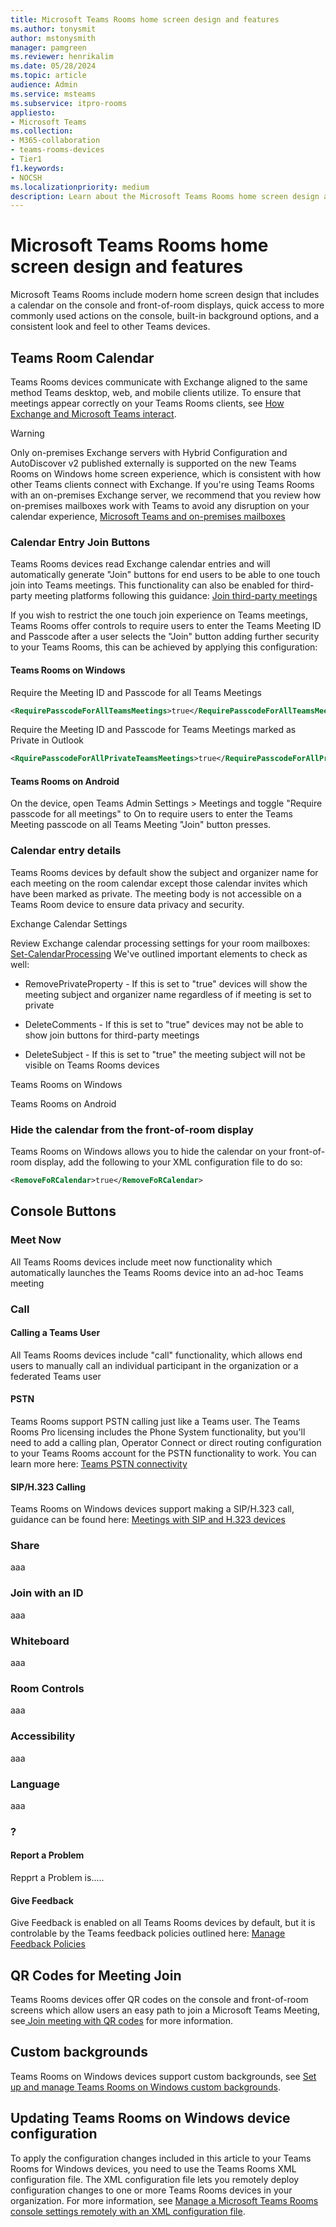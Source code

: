 ```yaml
---
title: Microsoft Teams Rooms home screen design and features
ms.author: tonysmit
author: mstonysmith
manager: pamgreen
ms.reviewer: henrikalim
ms.date: 05/28/2024
ms.topic: article
audience: Admin
ms.service: msteams
ms.subservice: itpro-rooms
appliesto: 
- Microsoft Teams
ms.collection: 
- M365-collaboration
- teams-rooms-devices
- Tier1
f1.keywords: 
- NOCSH
ms.localizationpriority: medium
description: Learn about the Microsoft Teams Rooms home screen design and features.
---
```


# Microsoft Teams Rooms home screen design and features

Microsoft Teams Rooms include modern home screen design that includes a calendar on the console and front-of-room displays, quick access to more commonly used actions on the console, built-in background options, and a consistent look and feel to other Teams devices.

## Teams Room Calendar

Teams Rooms devices communicate with Exchange aligned to the same method Teams desktop, web, and mobile clients utilize.  To ensure that meetings appear correctly on your Teams Rooms clients, see [How Exchange and Microsoft Teams interact](../Exchange-Teams-interact.md).

> [!WARNING]
> Only on-premises Exchange servers with Hybrid Configuration and AutoDiscover v2 published externally is supported on the new Teams Rooms on Windows home screen experience, which is consistent with how other Teams clients connect with Exchange. If you're using Teams Rooms with an on-premises Exchange server, we recommend that you review how on-premises mailboxes work with Teams to avoid any disruption on your calendar experience, [Microsoft Teams and on-premises mailboxes](https://techcommunity.microsoft.com/t5/microsoft-teams-community-blog/microsoft-teams-and-on-premises-mailboxes-part-1-how-do-teams/ba-p/2229851)
### Calendar Entry Join Buttons

Teams Rooms devices read Exchange calendar entries and will automatically generate "Join" buttons for end users to be able to one touch join into Teams meetings. This functionality can also be enabled for third-party meeting platforms following this guidance: [Join third-party meetings](/microsoftteams/rooms/third-party-join)

If you wish to restrict the one touch join experience on Teams meetings, Teams Rooms offer controls to require users to enter the Teams Meeting ID and Passcode after a user selects the "Join" button adding further security to your Teams Rooms, this can be achieved by applying this configuration:

#### Teams Rooms on Windows

Require the Meeting ID and Passcode for all Teams Meetings


```xml
<RequirePasscodeForAllTeamsMeetings>true</RequirePasscodeForAllTeamsMeetings> 
```

Require the Meeting ID and Passcode for Teams Meetings marked as Private in Outlook


```xml
<RquirePasscodeForAllPrivateTeamsMeetings>true</RequirePasscodeForAllPrivateTeamsMeetings> 
```

#### Teams Rooms on Android

On the device, open Teams Admin Settings > Meetings and toggle "Require passcode for all meetings" to On to require users to enter the Teams Meeting passcode on all Teams Meeting "Join" button presses.

### Calendar entry details

Teams Rooms devices by default show the subject and organizer name for each meeting on the room calendar except those calendar invites which have been marked as private. The meeting body is not accessible on a Teams Room device to ensure data privacy and security.

Exchange Calendar Settings

Review Exchange calendar processing settings for your room mailboxes: [Set-CalendarProcessing](/powershell/module/exchange/set-calendarprocessing) We've outlined important elements to check as well:

- RemovePrivateProperty - If this is set to "true" devices will show the meeting subject and organizer name regardless of if meeting is set to private

- DeleteComments - If this is set to "true" devices may not be able to show join buttons for third-party meetings

- DeleteSubject - If this is set to "true" the meeting subject will not be visible on Teams Rooms devices

Teams Rooms on Windows

Teams Rooms on Android

### Hide the calendar from the front-of-room display

Teams Rooms on Windows allows you to hide the calendar on your front-of-room display, add the following to your XML configuration file to do so:


```xml
<RemoveFoRCalendar>true</RemoveFoRCalendar> 
```

## Console Buttons

### Meet Now

All Teams Rooms devices include meet now functionality which automatically launches the Teams Rooms device into an ad-hoc Teams meeting

### Call

#### Calling a Teams User

All Teams Rooms devices include "call" functionality, which allows end users to manually call an individual participant in the organization or a federated Teams user

#### PSTN

Teams Rooms support PSTN calling just like a Teams user. The Teams Rooms Pro licensing includes the Phone System functionality, but you'll need to add a calling plan, Operator Connect or direct routing configuration to your Teams Rooms account for the PSTN functionality to work. You can learn more here: [Teams PSTN connectivity](/microsoftteams/pstn-connectivity)

#### SIP/H.323 Calling

Teams Rooms on Windows devices support making a SIP/H.323 call, guidance can be found here: [Meetings with SIP and H.323 devices](/microsoftteams/rooms/meetings-with-sip-h323-devices)

### Share

aaa

### Join with an ID

aaa

### Whiteboard

aaa

### Room Controls

aaa

### Accessibility

aaa

### Language

aaa

### ?

#### Report a Problem

Repprt a Problem is.....

#### Give Feedback

Give Feedback is enabled on all Teams Rooms devices by default, but it is controlable by the Teams feedback policies outlined here: [Manage Feedback Policies](/microsoftteams/manage-feedback-policies-in-teams)

## QR Codes for Meeting Join

Teams Rooms devices offer QR codes on the console and front-of-room screens which allow users an easy path to join a Microsoft Teams Meeting, see[ Join meeting with QR codes](/microsoftteams/rooms/teams-rooms-qr-codes) for more information.

## Custom backgrounds

Teams Rooms on Windows devices support custom backgrounds, see [Set up and manage Teams Rooms on Windows custom backgrounds](custom-backgrounds.md).

## Updating Teams Rooms on Windows device configuration

To apply the configuration changes included in this article to your Teams Rooms for Windows devices, you need to use the Teams Rooms XML configuration file. The XML configuration file lets you remotely deploy configuration changes to one or more Teams Rooms devices in your organization. For more information, see [Manage a Microsoft Teams Rooms console settings remotely with an XML configuration file](xml-config-file.md).

### 

